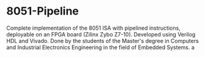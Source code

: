 # 8051-Pipeline
Complete implementation of the 8051 ISA with pipelined instructions, deployable on an FPGA board (Zilinx Zybo Z7-10). Developed using Verilog HDL and Vivado. 
Done by the students of the Master's degree in Computers and Industrial Electronics Engineering in the field of Embedded Systems.
a
